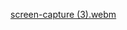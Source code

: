[screen-capture (3).webm](https://github.com/NalluriRathnaSahithi/Neural_Network_Assignment_3/assets/82823005/9d81ccda-008c-4c74-8d0b-de4cc00047b4)
